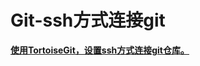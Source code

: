 # Git-ssh方式连接git

**[使用TortoiseGit，设置ssh方式连接git仓库。](<https://www.cnblogs.com/zy20160429/p/7493693.html>)**
